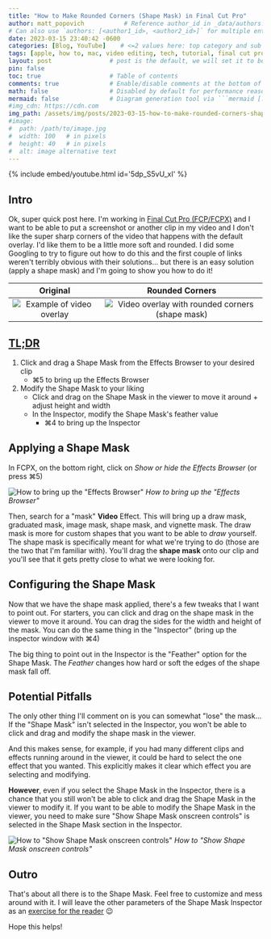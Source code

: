 ```yaml
---
title: "How to Make Rounded Corners (Shape Mask) in Final Cut Pro"
author: matt_popovich           # Reference author_id in _data/authors.yml
# Can also use `authors: [<author1_id>, <author2_id>]` for multiple entries
date: 2023-03-15 23:40:42 -0600
categories: [Blog, YouTube]    # <=2 values here: top category and sub category
tags: [apple, how to, mac, video editing, tech, tutorial, final cut pro, fcpx]  # TAG names should always be lowercase
layout: post                # post is the default, we will set it to be explicit
pin: false
toc: true                   # Table of contents
comments: true              # Enable/disable comments at the bottom of the post
math: false                 # Disabled by default for performance reasons
mermaid: false              # Diagram generation tool via ```mermaid [...]```
#img_cdn: https://cdn.com
img_path: /assets/img/posts/2023-03-15-how-to-make-rounded-corners-shape-mask-in-final-cut-pro/
#image:
#  path: /path/to/image.jpg
#  width: 100   # in pixels
#  height: 40   # in pixels
#  alt: image alternative text
---
```


{% include embed/youtube.html id='5dp_S5vU_xI' %}

## Intro
Ok, super quick post here. I'm working in [Final Cut Pro (FCP/FCPX)](https://www.apple.com/final-cut-pro/) and I want to be able to put a screenshot or another clip in my video and I don't like the super sharp corners of the video that happens with the default overlay. I'd like them to be a little more soft and rounded. I did some Googling to try to figure out how to do this and the first couple of links weren't terribly obvious with their solutions... but there is an easy solution (apply a shape mask) and I'm going to show you how to do it!

| Original | Rounded Corners |
|:---------------:|:---------------:|
|![Example of video overlay](FCPX_videoOverlayWithoutMask.jpg)  |  ![Video overlay with rounded corners (shape mask)](FCPX_videoOverlayWithMask.jpg)|

## [TL;DR](https://www.merriam-webster.com/dictionary/TL%3BDR)
1. Click and drag a Shape Mask from the Effects Browser to your desired clip
    * ⌘5 to bring up the Effects Browser
2. Modify the Shape Mask to your liking
    * Click and drag on the Shape Mask in the viewer to move it around + adjust height and width
    * In the Inspector, modify the Shape Mask's feather value
      * ⌘4 to bring up the Inspector

## Applying a Shape Mask
In FCPX, on the bottom right, click on *Show or hide the Effects Browser* (or press ⌘5)

![How to bring up the "Effects Browser"](FCPX_showOrHideTheEffectsBrowser.png) *How to bring up the "Effects Browser"*

Then, search for a "mask" **Video** Effect. This will bring up a draw mask, graduated mask, image mask, shape mask, and vignette mask. The draw mask is more for custom shapes that you want to be able to *draw* yourself. The shape mask is specifically meant for what we're trying to do (those are the two that I'm familiar with). You'll drag the **shape mask** onto our clip and you'll see that it gets pretty close to what we were looking for.

## Configuring the Shape Mask
Now that we have the shape mask applied, there's a few tweaks that I want to point out. For starters, you can click and drag on the shape mask in the viewer to move it around. You can drag the sides for the width and height of the mask. You can do the same thing in the "Inspector" (bring up the inspector window with ⌘4)

The big thing to point out in the Inspector is the "Feather" option for the Shape Mask. The *Feather* changes how hard or soft the edges of the shape mask fall off.

## Potential Pitfalls
The only other thing I'll comment on is you can somewhat "lose" the mask... If the "Shape Mask" isn't selected in the Inspector, you won't be able to click and drag and modify the shape mask in the viewer.

And this makes sense, for example, if you had many different clips and effects running around in the viewer, it could be hard to select the one effect that you wanted. This explicitly makes it clear which effect you are selecting and modifying.

**However**, even if you select the Shape Mask in the Inspector, there is a chance that you still won't be able to click and drag the Shape Mask in the viewer to modify it. If you want to be able to modify the Shape Mask in the viewer, you need to make sure "Show Shape Mask onscreen controls" is selected in the Shape Mask section in the Inspector.

![How to "Show Shape Mask onscreen controls"](FCPX_showShapeMaskOnscreenControls.jpg) *How to "Show Shape Mask onscreen controls"*

## Outro
That's about all there is to the Shape Mask. Feel free to customize and mess around with it. I will leave the other parameters of the Shape Mask Inspector as an [exercise for the reader](http://www.mathmatique.com/articles/left-exercise-reader) 😉

Hope this helps!
